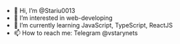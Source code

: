 - 👋 Hi, I’m @Stariu0013
- 👀 I’m interested in web-developing
- 🌱 I’m currently learning JavaScript, TypeScript, ReactJS
- 📫 How to reach me: Telegram @vstarynets

<!---
Stariu0013/Stariu0013 is a ✨ special ✨ repository because its `README.md` (this file) appears on your GitHub profile.
You can click the Preview link to take a look at your changes.
--->
